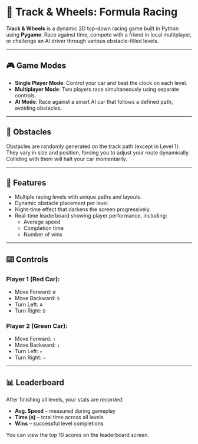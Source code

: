 
# 🏁 Track & Wheels: Formula Racing

**Track & Wheels** is a dynamic 2D top-down racing game built in Python using **Pygame**. Race against time, compete with a friend in local multiplayer, or challenge an AI driver through various obstacle-filled levels.

---

## 🎮 Game Modes

- **Single Player Mode**: Control your car and beat the clock on each level.
- **Multiplayer Mode**: Two players race simultaneously using separate controls.
- **AI Mode**: Race against a smart AI car that follows a defined path, avoiding obstacles.

---

## 🚧 Obstacles

Obstacles are randomly generated on the track path (except in Level 1). They vary in size and position, forcing you to adjust your route dynamically. Colliding with them will halt your car momentarily.

---

## 🧠 Features

- Multiple racing levels with unique paths and layouts.
- Dynamic obstacle placement per level.
- Night-time effect that darkens the screen progressively.
- Real-time leaderboard showing player performance, including:
  - Average speed
  - Completion time
  - Number of wins

---

## ⌨️ Controls

### Player 1 (Red Car):
- Move Forward: `W`
- Move Backward: `S`
- Turn Left: `A`
- Turn Right: `D`

### Player 2 (Green Car):
- Move Forward: `↑`
- Move Backward: `↓`
- Turn Left: `←`
- Turn Right: `→`

---

## 📊 Leaderboard

After finishing all levels, your stats are recorded:
- **Avg. Speed** – measured during gameplay
- **Time (s)** – total time across all levels
- **Wins** – successful level completions

You can view the top 10 scores on the leaderboard screen.



